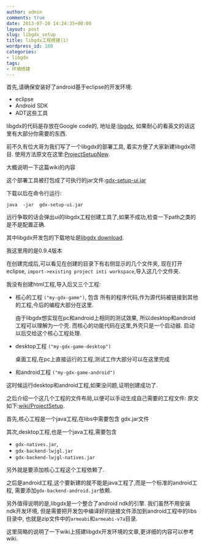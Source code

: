 ```yaml
---
author: admin
comments: true
date: 2013-07-20 14:24:35+00:00
layout: post
slug: libgdx_setup
title: libgdx工程搭建(1)
wordpress_id: 160
categories:
- libgdx
tags:
- 环境搭建
---
```


首先,请确保安装好了android基于eclipse的开发环境:

- eclipse
- Android SDK
- ADT这些工具

libgdx的代码是存放在Google code的,
地址是:[libgdx](http://code.google.com/p/libgdx/),
如果耐心的看英文的话这里有大部分你需要的东西.

前不久有位大哥为我们写了一个libgdx的部署工具,
着实方便了大家新建libgdx项目.
使用方法原文在这里:[ProjectSetupNew](http://code.google.com/p/libgdx/wiki/ProjectSetupNew).

大概说明一下这篇wiki的内容

这个部署工具被打包成了可执行的jar文件:[gdx-setup-ui.jar](http://libgdx.badlogicgames.com/nightlies/dist/gdx-setup-ui.jar)

下载以后在命令行运行:

```shell
java  -jar  gdx-setup-ui.jar
```

远行争取的话会弹出ui的libgdx工程创建工具了,如果不成功,检查一下path之类的是不是配置正确.

其中libgdx开发包的下载地址是[libgdx download](http://code.google.com/p/libgdx/downloads/list).

我这里用的是0.9.4版本

在创建完成后,可以看见在创建的目录下有右侧显示的几个文件夹,
现在打开eclipse, `import->existing project inti workspace`,导入这几个文件夹.

我没有创建html工程,导入后又三个工程:

- 核心的工程 `("my-gdx-game")`,
包含 所有的程序代码,作为源代码被链接到其他的工程,今后的编程大部分在这里.

    由于libgdx想实现在pc和android上相同的测试效果,
所以desktop和android工程可以理解为一个壳.
而核心的功能代码在这里,外壳只是一个启动器.
启动以后交给这个核心工程处理.

- desktop工程 `("my-gdx-game-desktop")`

    桌面工程,在pc上直接运行的工程,测试工作大部分可以在这里完成

- 和android工程 `("my-gdx-game-android")`

这时候运行desktop和android工程,如果没问题,证明创建成功了.

之后介绍一个这几个工程的文件布局,以便可以手动生成自己需要的工程文件:
原文如下:[wiki/ProjectSetup](http://code.google.com/p/libgdx/wiki/ProjectSetup).

首先,核心工程是一个java工程,在libs中需要包含 gdx.jar文件

其次,desktop工程,也是一个java工程,需要包含

- `gdx-natives.jar`,
- `gdx-backend-lwjgl.jar`
- `gdx-backend-lwjgl-natives.jar`

另外就是要添加核心工程这个工程依赖了.

之后是android工程,这个要新建的就不能是java工程了,而是一个标准的android工程,
需要添加`gdx-backend-android.jar`依赖.

另外值得说明的是,libgdx是一个整合了android ndk的引擎.
我们虽然不用安装ndk开发环境,
但是需要把开发包中编译好的链接文件添加到android工程中的libs目录中,
也就是zip文件中的`armeabi`和`armeabi-v7a`目录.

这里简略的说明了一下wiki上搭建libgdx开发环境的文章,更详细的内容可以参考wiki.
